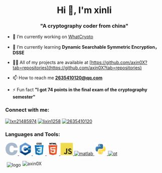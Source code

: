 





<h1 align="center">Hi 👋, I'm xinli</h1>
<h3 align="center">"A cryptography coder from china"</h3>


- 🔭 I’m currently working on [WhatCrypto](https://axin0X.github.io/whatcrypto/)

- 🌱 I’m currently learning **Dynamic Searchable Symmetric Encryption，DSSE**

- 👨‍💻 All of my projects are available at [https://github.com/axin0X?tab=repositories](https://github.com/axin0X?tab=repositories)

- 📫 How to reach me **2635410120@qq.com**

- ⚡ Fun fact **"I got 74 points in the final exam of the cryptography semester"**

<h3 align="left">Connect with me:</h3>
<p align="left">
<a href="https://twitter.com/lxn21485974" target="blank"><img align="center" src="https://raw.githubusercontent.com/rahuldkjain/github-profile-readme-generator/master/src/images/icons/Social/twitter.svg" alt="lxn21485974" height="30" width="40" /></a>
<a href="https://instagram.com/lixin1258" target="blank"><img align="center" src="https://raw.githubusercontent.com/rahuldkjain/github-profile-readme-generator/master/src/images/icons/Social/instagram.svg" alt="lixin1258" height="30" width="40" /></a>
<a href="http://wpa.qq.com/msgrd?v=3&uin=2635410120&site=qq&menu=yes" target="blank"><img align="center" src="https://github.com/axin0X/CSAPP-MMountain/blob/main/R.jpg" alt="2635410120" height="30" width="55" /></a>
</p>

<h3 align="left">Languages and Tools:</h3>
<p align="left"> <a href="https://www.cprogramming.com/" target="_blank" rel="noreferrer"> <img src="https://raw.githubusercontent.com/devicons/devicon/master/icons/c/c-original.svg" alt="c" width="40" height="40"/> </a> <a href="https://www.w3schools.com/cpp/" target="_blank" rel="noreferrer"> <img src="https://raw.githubusercontent.com/devicons/devicon/master/icons/cplusplus/cplusplus-original.svg" alt="cplusplus" width="40" height="40"/> </a> <a href="https://www.w3schools.com/css/" target="_blank" rel="noreferrer"> <img src="https://raw.githubusercontent.com/devicons/devicon/master/icons/css3/css3-original-wordmark.svg" alt="css3" width="40" height="40"/> </a> <a href="https://www.w3.org/html/" target="_blank" rel="noreferrer"> <img src="https://raw.githubusercontent.com/devicons/devicon/master/icons/html5/html5-original-wordmark.svg" alt="html5" width="40" height="40"/> </a> <a href="https://developer.mozilla.org/en-US/docs/Web/JavaScript" target="_blank" rel="noreferrer"> <img src="https://raw.githubusercontent.com/devicons/devicon/master/icons/javascript/javascript-original.svg" alt="javascript" width="40" height="40"/> </a> <a href="https://www.mathworks.com/" target="_blank" rel="noreferrer"> <img src="https://upload.wikimedia.org/wikipedia/commons/2/21/Matlab_Logo.png" alt="matlab" width="40" height="40"/> </a> <a href="https://www.python.org" target="_blank" rel="noreferrer"> <img src="https://raw.githubusercontent.com/devicons/devicon/master/icons/python/python-original.svg" alt="python" width="40" height="40"/> </a> <a href="https://www.qt.io/" target="_blank" rel="noreferrer"> <img src="https://upload.wikimedia.org/wikipedia/commons/0/0b/Qt_logo_2016.svg" alt="qt" width="40" height="40"/> </a> </p>

<img align="center" src="https://github-readme-stats.vercel.app/api/top-langs?username=axin0X&show_icons=true&locale=en&layout=compact" alt="axin0X" />
<img src="https://github-readme-stats.vercel.app/api?username=axin0X&show_icons=true" alt="logo" height="160" align="left" style="margin: 5px; margin-bottom: 20px;" />




